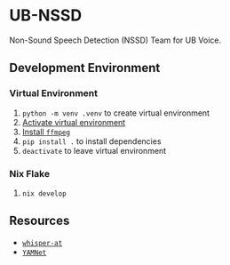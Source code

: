 # UB-NSSD
Non-Sound Speech Detection (NSSD) Team for UB Voice.

## Development Environment
### Virtual Environment
1. `python -m venv .venv` to create virtual environment
2. [Activate virtual environment](https://docs.python.org/3/library/venv.html#how-venvs-work)
3. [Install `ffmpeg`](https://ffmpeg.org/download.html)
4. `pip install .` to install dependencies
5. `deactivate` to leave virtual environment

### Nix Flake
1. `nix develop`

## Resources
* [`whisper-at`](https://github.com/YuanGongND/whisper-at)
* [`YAMNet`](https://tfhub.dev/google/yamnet/1)
